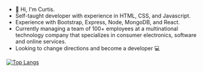 - 👋 Hi, I'm Curtis. 
- Self-taught developer with experience in HTML, CSS, and Javascript.
- Experience with Bootstrap, Express, Node, MongoDB, and React.
- Currently managing a team of 100+ employees at a multinational technology company that specializes in consumer electronics, software and online services.
- Looking to change directions and become a developer 💻

[![Top Langs](https://github-readme-stats.vercel.app/api/top-langs/?username=cwarcup)](https://github.com/cwarcup/github-readme-stats)
